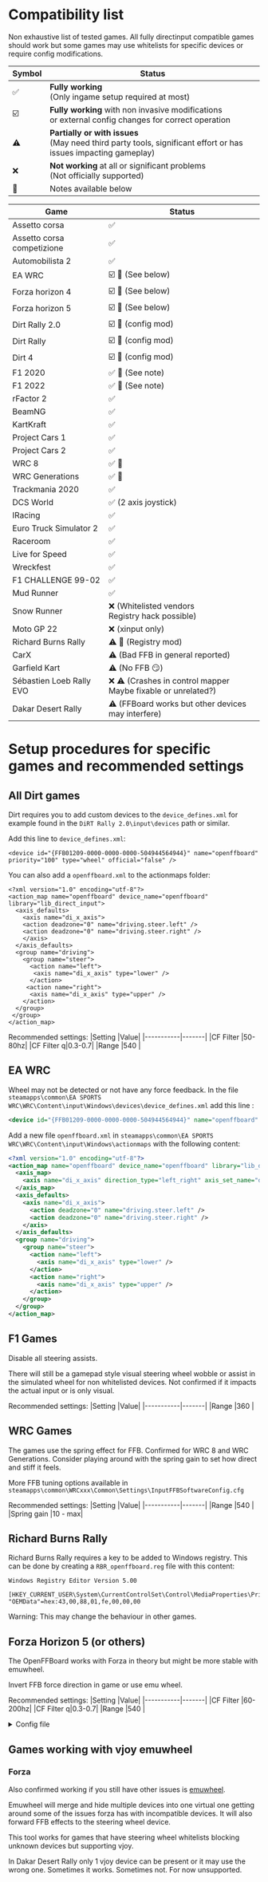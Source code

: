 # Compatibility list

Non exhaustive list of tested games.
All fully directinput compatible games should work but some games may use whitelists for specific devices or require config modifications.

|Symbol  |Status|
|-----------|-------|
|:white_check_mark:|**Fully working**<br>(Only ingame setup required at most)|
|:ballot_box_with_check: | **Fully working** with non invasive modifications<br>or external config changes for correct operation |
|:warning:  | **Partially or with issues**<br>(May need third party tools, significant effort or has issues impacting gameplay) |
|:x:  |**Not working** at all or significant problems<br>(Not officially supported)|
|:memo:|Notes available below|



|Game  |Status|
|-----------|-------|
| Assetto corsa |:white_check_mark:|
| Assetto corsa competizione|:white_check_mark:|
| Automobilista 2 |:white_check_mark:|
| EA WRC |:ballot_box_with_check: :memo: (See below)|
| Forza horizon 4 |:ballot_box_with_check: :memo:  (See below)|
| Forza horizon 5 |:ballot_box_with_check: :memo:  (See below)|
| Dirt Rally 2.0 |:ballot_box_with_check: :memo: (config mod)|
| Dirt Rally |:ballot_box_with_check: :memo: (config mod)|
| Dirt 4 |:ballot_box_with_check: :memo: (config mod)|
| F1 2020 |:white_check_mark: :memo: (See note)|
| F1 2022 |:white_check_mark: :memo: (See note)|
| rFactor 2 |:white_check_mark:|
| BeamNG |:white_check_mark:|
| KartKraft |:white_check_mark:|
| Project Cars 1 |:white_check_mark:|
| Project Cars 2 |:white_check_mark:|
| WRC 8 |:white_check_mark: :memo: |
| WRC Generations |:white_check_mark: :memo: |
| Trackmania 2020 |:white_check_mark:|
| DCS World |:white_check_mark: (2 axis joystick)|
| IRacing |:white_check_mark:|
| Euro Truck Simulator 2 |:white_check_mark:|
| Raceroom |:white_check_mark:|
| Live for Speed |:white_check_mark:|
| Wreckfest |:white_check_mark:|
| F1 CHALLENGE 99-02 |:white_check_mark:|
| Mud Runner |:white_check_mark:|
| Snow Runner |:x: (Whitelisted vendors<br/>Registry hack possible)|
| Moto GP 22 |:x: (xinput only)|
| Richard Burns Rally |:warning: :memo: (Registry mod)|
| CarX | :warning: (Bad FFB in general reported)|
| Garfield Kart | :warning: (No FFB :smirk:)|
| Sébastien Loeb Rally EVO |:x: :warning: (Crashes in control mapper<br/>Maybe fixable or unrelated?)|
| Dakar Desert Rally|:warning: (FFBoard works but other devices may interfere)|

# Setup procedures for specific games and recommended settings

## All Dirt games
Dirt requires you to add custom devices to the `device_defines.xml` for example found in the `DiRT Rally 2.0\input\devices` path or similar.


Add this line to `device_defines.xml`:

`<device id="{FFB01209-0000-0000-0000-504944564944}" name="openffboard" priority="100" type="wheel" official="false" />`


You can also add a `openffboard.xml` to the actionmaps folder:
```
<?xml version="1.0" encoding="utf-8"?>
<action_map name="openffboard" device_name="openffboard" library="lib_direct_input">
  <axis_defaults>
    <axis name="di_x_axis">
    <action deadzone="0" name="driving.steer.left" />
    <action deadzone="0" name="driving.steer.right" />
    </axis>
  </axis_defaults>
  <group name="driving">
    <group name="steer">
      <action name="left">
       <axis name="di_x_axis" type="lower" />
      </action>
     <action name="right">
      <axis name="di_x_axis" type="upper" />
    </action>
  </group>
 </group>
</action_map>
```

Recommended settings:
|Setting  |Value|
|-----------|-------|
|CF Filter  |50-80hz|
|CF Filter q|0.3-0.7|
|Range      |540    |

## EA WRC
Wheel may not be detected or not have any force feedback.  In the file `steamapps\common\EA SPORTS WRC\WRC\Content\input\Windows\devices\device_defines.xml` add this line : 

```xml
<device id="{FFB01209-0000-0000-0000-504944564944}" name="openffboard" priority="100" type="wheel" official="false" />
```

Add a new file `openffboard.xml` in `steamapps\common\EA SPORTS WRC\WRC\Content\input\Windows\actionmaps` with the following content:

```xml
<?xml version="1.0" encoding="utf-8"?>
<action_map name="openffboard" device_name="openffboard" library="lib_direct_input" version="2">
  <axis_map>
    <axis name="di_x_axis" direction_type="left_right" axis_set_name="device"/>
  </axis_map>
  <axis_defaults>
    <axis name="di_x_axis">
      <action deadzone="0" name="driving.steer.left" />
      <action deadzone="0" name="driving.steer.right" />
    </axis>
  </axis_defaults>
  <group name="driving">
    <group name="steer">
      <action name="left">
        <axis name="di_x_axis" type="lower" />
      </action>
      <action name="right">
        <axis name="di_x_axis" type="upper" />
      </action>
    </group>
  </group>
</action_map>
```

## F1 Games

Disable all steering assists.

There will still be a gamepad style visual steering wheel wobble or assist in the simulated wheel for non whitelisted devices. Not confirmed if it impacts the actual input or is only visual.

Recommended settings:
|Setting  |Value|
|-----------|-------|
|Range      |360    |

## WRC Games

The games use the spring effect for FFB. Confirmed for WRC 8 and WRC Generations.
Consider playing around with the spring gain to set how direct and stiff it feels.

More FFB tuning options available in `steamapps\common\WRCxxx\Common\Settings\InputFFBSoftwareConfig.cfg`


Recommended settings:
|Setting  |Value|
|-----------|-------|
|Range      |540    |
|Spring gain |10 - max|

## Richard Burns Rally
Richard Burns Rally requires a key to be added to Windows registry. This can be done by creating a `RBR_openffboard.reg` file with this content:
```
Windows Registry Editor Version 5.00

[HKEY_CURRENT_USER\System\CurrentControlSet\Control\MediaProperties\PrivateProperties\Joystick\OEM\VID_1209&PID_FFB0]
"OEMData"=hex:43,00,88,01,fe,00,00,00
```
Warning: This may change the behaviour in other games.


## Forza Horizon 5 (or others)
The OpenFFBoard works with Forza in theory but might be more stable with emuwheel.

Invert FFB force direction in game or use emu wheel.

Recommended settings:
|Setting  |Value|
|-----------|-------|
|CF Filter  |60-200hz|
|CF Filter q|0.3-0.7|
|Range      |540    |

<details>
<summary>Config file</summary>

Adding a file `DefaultRawGameControllerMappingProfileOpenFFBoard.xml` to the media/inputmappingprofiles.zip might force it to be the primary steering device. 

**It is not confirmed if this actually helps at all so you may not need that.**

```
<Profiles>
<RawGameControllerInputMappingProfile Version="1" Id="a5dcbf10-6530-11d2-901f-00c04fb951ed" UserFacingName="IDS_DefaultWheelProfile_OpenFFBoard_Name" IsDefaultProfile="1" PrimaryDeviceVidPid="0x1209FFB0" FFBDeviceVidPid="0x1209FFB0" FFBMotorIndex="0">

  <!-- Race -->
  <Context Version="1" Context="INPUTCONTEXT_RACING">
    <Value Version="1" Key="INPUTCMD_GAS" VidPid="0x044fb67f" InputType="Axis" Index="1" InvertAxis="false" InnerDeadzone="0." OuterDeadzone="1.00" />
    <Value Version="1" Key="INPUTCMD_BRAKE" VidPid="0x044fb67f" InputType="Axis" Index="2" InvertAxis="false" InnerDeadzone="0." OuterDeadzone="1.00" />
    <Value Version="1" Key="INPUTCMD_CLUTCH" VidPid="0x044fb67f" InputType="Axis" Index="3" InvertAxis="false" InnerDeadzone="0." OuterDeadzone="1.00" />
    <Value Version="1" Key="INPUTCMD_STEERING" VidPid="0x044fb67f" InputType="Axis" Index="0" InvertAxis="false" DeadzonesAroundCenter="false" InnerDeadzone="0.00" OuterDeadzone="1.00" />  
  </Context> 
  <Context Version="1" Context="INPUTCONTEXT_RACING_UI">
  </Context>
```
</details>

## Games working with vjoy emuwheel
### Forza

Also confirmed working if you still have other issues is [emuwheel](https://forzatools.weebly.com/forza-emuwheel-setup-guide.html). 

Emuwheel will merge and hide multiple devices into one virtual one getting around some of the issues forza has with incompatible devices.
It will also forward FFB effects to the steering wheel device.

This tool works for games that have steering wheel whitelists blocking unknown devices but supporting vjoy.

In Dakar Desert Rally only 1 vjoy device can be present or it may use the wrong one. Sometimes it works. Sometimes not. For now unsupported.
